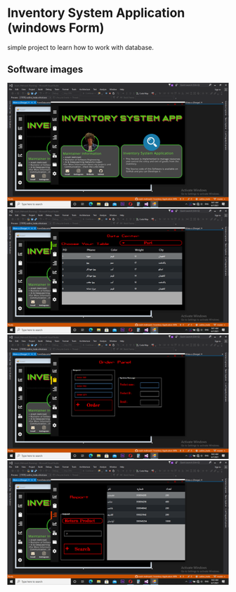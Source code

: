 # Inventory System Application (windows Form)
simple project to learn how to  work with database.

## Software images


<img src="https://github.com/arash-mehrzadi/Inventory-Application-WFA/blob/master/Repo_Cache/1.png" width="whatever" height="whatever">

<img src="https://github.com/arash-mehrzadi/Inventory-Application-WFA/blob/master/Repo_Cache/2.png" width="whatever" height="whatever">

<img src="https://github.com/arash-mehrzadi/Inventory-Application-WFA/blob/master/Repo_Cache/3.png" width="whatever" height="whatever">

<img src="https://github.com/arash-mehrzadi/Inventory-Application-WFA/blob/master/Repo_Cache/4.png" width="whatever" height="whatever">

